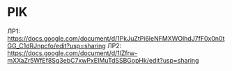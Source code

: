 # PIK
ЛР1: https://docs.google.com/document/d/1PkJuZtPi6leNFMXWOlhdJ7fF0x0n0tGG_C1dRJnpcfo/edit?usp=sharing
ЛР2: https://docs.google.com/document/d/1lZfrw-mXXaZr5WfEf8Sg3ebC7xwPxEIMuTdSSBGopHk/edit?usp=sharing
